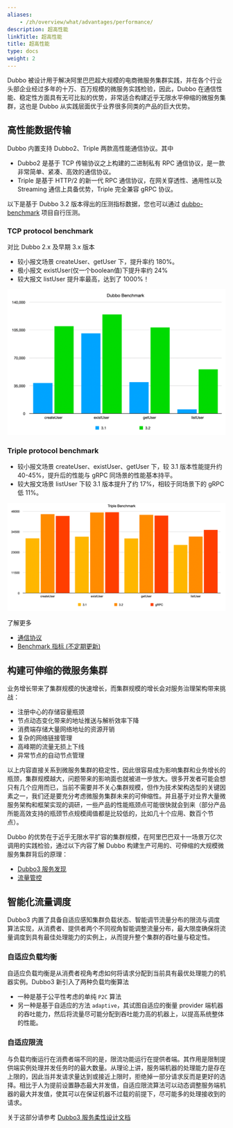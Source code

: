 ```yaml
---
aliases:
    - /zh/overview/what/advantages/performance/
description: 超高性能
linkTitle: 超高性能
title: 超高性能
type: docs
weight: 2
---
```



Dubbo 被设计用于解决阿里巴巴超大规模的电商微服务集群实践，并在各个行业头部企业经过多年的十万、百万规模的微服务实践检验，因此，Dubbo 在通信性能、稳定性方面具有无可比拟的优势，非常适合构建近乎无限水平伸缩的微服务集群，这也是 Dubbo 从实践层面优于业界很多同类的产品的巨大优势。

## 高性能数据传输
Dubbo 内置支持 Dubbo2、Triple 两款高性能通信协议。其中
* Dubbo2 是基于 TCP 传输协议之上构建的二进制私有 RPC 通信协议，是一款非常简单、紧凑、高效的通信协议。
* Triple 是基于 HTTP/2 的新一代 RPC 通信协议，在网关穿透性、通用性以及 Streaming 通信上具备优势，Triple 完全兼容 gRPC 协议。

以下是基于 Dubbo 3.2 版本得出的压测指标数据，您也可以通过 [dubbo-benchmark](https://github.com/apache/dubbo-benchmark) 项目自行压测。

### TCP protocol benchmark

对比 Dubbo 2.x 及早期 3.x 版本
* 较小报文场景 createUser、getUser 下，提升率约 180%。
* 极小报文 existUser(仅一个boolean值)下提升率约 24%
* 较大报文 listUser 提升率最高，达到了 1000%！

![dubbo-rpc-protocol-benchmark](/imgs/v3/performance/rpc-dubbo.png)

### Triple protocol benchmark

* 较小报文场景 createUser、existUser、getUser 下，较 3.1 版本性能提升约 40-45%，提升后的性能与 gRPC 同场景的性能基本持平。
* 较大报文场景 listUser 下较 3.1 版本提升了约 17%，相较于同场景下的 gRPC 低 11%。

![dubbo-http2-protobuf-benchmark](/imgs/v3/performance/rpc-triple.png)

了解更多
* [通信协议](../../../core-features/protocols)
* [Benchmark 指标 (不定期更新)](https://github.com/apache/dubbo/issues/10558#issuecomment-1473015636)

## 构建可伸缩的微服务集群
业务增长带来了集群规模的快速增长，而集群规模的增长会对服务治理架构带来挑战：
* 注册中心的存储容量瓶颈
* 节点动态变化带来的地址推送与解析效率下降
* 消费端存储大量网络地址的资源开销
* 复杂的网络链接管理
* 高峰期的流量无损上下线
* 异常节点的自动节点管理

以上内容直接关系到微服务集群的稳定性，因此很容易成为影响集群和业务增长的瓶颈，集群规模越大，问题带来的影响面也就被进一步放大。很多开发者可能会想只有几个应用而已，当前不需要并不关心集群规模，但作为技术架构选型的关键因素之一，我们还是要充分考虑微服务集群未来的可伸缩性。并且基于对业界大量微服务架构和框架实现的调研，一些产品的性能瓶颈点可能很快就会到来（部分产品所能高效支持的瓶颈节点规模阈值都是比较低的，比如几十个应用、数百个节点）。

Dubbo 的优势在于近乎无限水平扩容的集群规模，在阿里巴巴双十一场景万亿次调用的实践检验，通过以下内容了解 Dubbo 构建生产可用的、可伸缩的大规模微服务集群背后的原理：
* [Dubbo3 服务发现](../../../core-features/service-discovery/)
* [流量管控](../../../core-features/traffic/)

## 智能化流量调度
Dubbo3 内置了具备自适应感知集群负载状态、智能调节流量分布的限流与调度算法实现，从消费者、提供者两个不同视角智能调整流量分布，最大限度确保将流量调度到具有最佳处理能力的实例上，从而提升整个集群的吞吐量与稳定性。

### 自适应负载均衡
自适应负载均衡是从消费者视角考虑如何将请求分配到当前具有最优处理能力的机器实例。Dubbo3 新引入了两种负载均衡算法
* 一种是基于公平性考虑的单纯 `P2C` 算法
* 另一种是基于自适应的方法 `adaptive`，其试图自适应的衡量 provider 端机器的吞吐能力，然后将流量尽可能分配到吞吐能力高的机器上，以提高系统整体的性能。

### 自适应限流
与负载均衡运行在消费者端不同的是，限流功能运行在提供者端。其作用是限制提供端实例处理并发任务时的最大数量。从理论上讲，服务端机器的处理能力是存在上限的，因此当并发请求量达到或接近上限时，拒绝掉一部分请求反而是更好的选择。相比于人为提前设置静态最大并发值，自适应限流算法可以动态调整服务端机器的最大并发值，使其可以在保证机器不过载的前提下，尽可能多的处理接收到的请求。

关于这部分请参考 [Dubbo3 服务柔性设计文档](../../../reference/proposals/heuristic-flow-control)